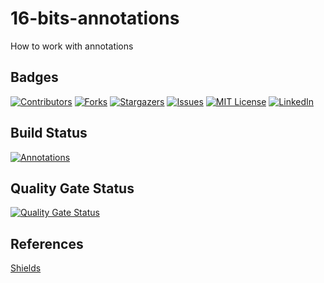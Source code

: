 # 16-bits-annotations
How to work with annotations

## Badges
[![Contributors][contributors-shield]][contributors-url]
[![Forks][forks-shield]][forks-url]
[![Stargazers][stars-shield]][stars-url]
[![Issues][issues-shield]][issues-url]
[![MIT License][license-shield]][license-url]
[![LinkedIn][linkedin-shield]][linkedin-url]


## Build Status
[![Annotations](https://github.com/luizgustavocosta/16-bits-annotations/actions/workflows/annotations.yml/badge.svg)](https://github.com/luizgustavocosta/16-bits-annotations/actions/workflows/annotations.yml)

## Quality Gate Status
[![Quality Gate Status](https://sonarcloud.io/api/project_badges/measure?project=luizgustavocosta_16-bits-annotations&metric=alert_status)](https://sonarcloud.io/dashboard?id=luizgustavocosta_16-bits-annotations)

## References
[Shields](https://shields.io/#your-badge)

[contributors-shield]: https://img.shields.io/github/contributors/luizgustavocosta/16-bits-annotations.svg?style=for-the-badge
[contributors-url]: https://github.com/luizgustavocosta/16-bits-annotations/graphs/contributors
[forks-shield]: https://img.shields.io/github/forks/luizgustavocosta/16-bits-annotations.svg?style=for-the-badge
[forks-url]: https://github.com/luizgustavocosta/d16-bits-annotations/network/members
[stars-shield]: https://img.shields.io/github/stars/luizgustavocosta/16-bits-annotations.svg?style=for-the-badge
[stars-url]: https://github.com/luizgustavocosta/16-bits-annotations/stargazers
[issues-shield]: https://img.shields.io/github/issues/luizgustavocosta/16-bits-annotations.svg?style=for-the-badge
[issues-url]: https://github.com/luizgustavocosta/16-bits-annotations/issues
[license-shield]: https://img.shields.io/github/license/luizgustavocosta/16-bits-annotations.svg?style=for-the-badge
[license-url]: https://github.com/luizgustavocosta/16-bits-annotations/blob/master/LICENSE
[linkedin-shield]: https://img.shields.io/badge/-LinkedIn-black.svg?style=for-the-badge&logo=linkedin&colorB=555
[linkedin-url]: https://www.linkedin.com/in/luiz-gustavo-oliveira-costa-8989776/
